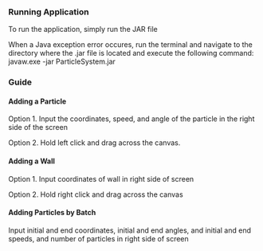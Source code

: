 ### Running Application
To run the application, simply run the JAR file

When a Java exception error occures, run the terminal and navigate to the directory where the .jar file is located and execute the following command:
javaw.exe -jar ParticleSystem.jar

### Guide
#### Adding a Particle
Option 1.
Input the coordinates, speed, and angle of the particle in the right side of the screen

Option 2. Hold left click and drag across the canvas.

#### Adding a Wall
Option 1. Input coordinates of wall in right side of screen

Option 2. Hold right click and drag across the canvas

#### Adding Particles by Batch
Input initial and end coordinates, initial and end angles, and initial and end speeds, and number of particles in right side of screen
